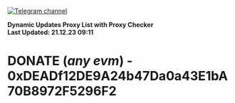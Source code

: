 [![Telegram channel](https://img.shields.io/endpoint?url=https://runkit.io/damiankrawczyk/telegram-badge/branches/master?url=https://t.me/n4z4v0d)](https://t.me/n4z4v0d) 

**Dynamic Updates Proxy List with Proxy Checker**  
**Last Updated: 21.12.23 09:11**

# DONATE (_any evm_) - 0xDEADf12DE9A24b47Da0a43E1bA70B8972F5296F2
